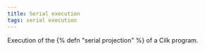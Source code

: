 ```yaml
---
title: Serial execution
tags: serial execution
---
```

Execution of the {% defn "serial projection" %} of a Cilk program.